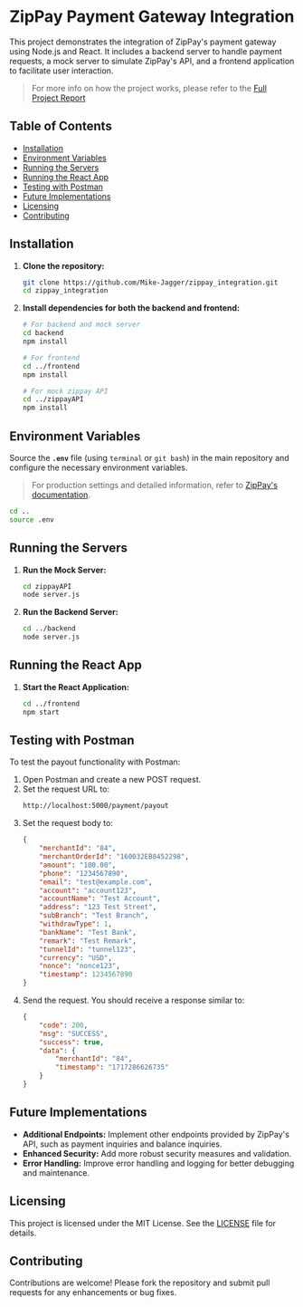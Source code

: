 # ZipPay Payment Gateway Integration

This project demonstrates the integration of ZipPay's payment gateway using Node.js and React. It includes a backend server to handle payment requests, a mock server to simulate ZipPay's API, and a frontend application to facilitate user interaction.

> For more info on how the project works, please refer to the [Full Project Report](https://github.com/Mike-Jagger/zippay_integration/blob/master/docs/Project%20Report.pdf)

## Table of Contents
- [Installation](#installation)
- [Environment Variables](#environment-variables)
- [Running the Servers](#running-the-servers)
- [Running the React App](#running-the-react-app)
- [Testing with Postman](#testing-with-postman)
- [Future Implementations](#future-implementations)
- [Licensing](#licensing)
- [Contributing](#contributing)

## Installation
1. __Clone the repository:__
    ``` sh
    git clone https://github.com/Mike-Jagger/zippay_integration.git
    cd zippay_integration
    ```
2. __Install dependencies for both the backend and frontend:__
    ``` sh
    # For backend and mock server
    cd backend
    npm install

    # For frontend
    cd ../frontend
    npm install

    # For mock zippay API
    cd ../zippayAPI
    npm install
    ```

## Environment Variables
Source the __`.env`__ file (using `terminal` or `git bash`) in the main repository and configure the necessary environment variables. 
> For production settings and detailed information, refer to [ZipPay's documentation](https://github.com/Mike-Jagger/zippay_integration/blob/master/docs/zippay%E5%AF%B9%E6%8E%A5%E6%96%87%E6%A1%A3.zh-CN.en.pdf).
``` sh
cd ..
source .env
```
## Running the Servers
1. __Run the Mock Server:__
    ``` sh
    cd zippayAPI
    node server.js
    ```
2. __Run the Backend Server:__
    ``` sh
    cd ../backend
    node server.js
    ```
## Running the React App
1. __Start the React Application:__
    ``` sh
    cd ../frontend
    npm start
    ```
## Testing with Postman
To test the payout functionality with Postman:

1. Open Postman and create a new POST request.
2. Set the request URL to:
    ``` bash
    http://localhost:5000/payment/payout
    ```
3. Set the request body to:
    ``` json
    {
        "merchantId": "84",
        "merchantOrderId": "160032EB8452298",
        "amount": "100.00",
        "phone": "1234567890",
        "email": "test@example.com",
        "account": "account123",
        "accountName": "Test Account",
        "address": "123 Test Street",
        "subBranch": "Test Branch",
        "withdrawType": 1,
        "bankName": "Test Bank",
        "remark": "Test Remark",
        "tunnelId": "tunnel123",
        "currency": "USD",
        "nonce": "nonce123",
        "timestamp": 1234567890
    }
    ```
4. Send the request. You should receive a response similar to:
    ``` json
    {
        "code": 200,
        "msg": "SUCCESS",
        "success": true,
        "data": {
            "merchantId": "84",
            "timestamp": "1717286626735"
        }
    }
    ```
## Future Implementations
- __Additional Endpoints:__ Implement other endpoints provided by ZipPay's API, such as payment inquiries and balance inquiries.
- __Enhanced Security:__ Add more robust security measures and validation.
- __Error Handling:__ Improve error handling and logging for better debugging and maintenance.

## Licensing
This project is licensed under the MIT License. See the [LICENSE](https://github.com/Mike-Jagger/zippay_integration?tab=MIT-1-ov-file) file for details.

## Contributing
Contributions are welcome! Please fork the repository and submit pull requests for any enhancements or bug fixes.
